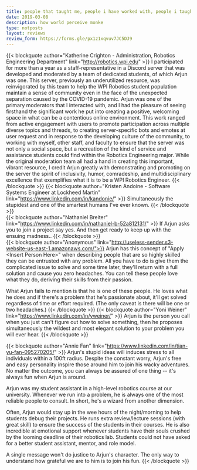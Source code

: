 ```yaml
---
title: people that taught me, people i have worked with, people i taught
date: 2019-03-08
description: how world perceive monke
type: notposts
layout: reviews
review_form: https://forms.gle/px1z1xqvuv7JC5DJ9
---
```

{{< blockquote author="Katherine Crighton - Administration, Robotics Engineering Department" link="http://robotics.wpi.edu" >}}
I participated for more than a year as a staff-representative in a Discord server that was developed and moderated by a team of dedicated students, of which Arjun was one. This server, previously an underutilized resource, was reinvigorated by this team to help the WPI Robotics student population maintain a sense of community even in the face of the unexpected separation caused by the COVID-19 pandemic. Arjun was one of the primary moderators that I interacted with, and I had the pleasure of seeing firsthand the significant work he put into creating a positive, welcoming space in what can be a contentious online environment. This work ranged from active engagement with users to promote participation across multiple diverse topics and threads, to creating server-specific bots and emotes at user request and in response to the developing culture of the community, to working with myself, other staff, and faculty to ensure that the server was not only a social space, but a recreation of the kind of service and assistance students could find within the Robotics Engineering major. While the original moderation team all had a hand in creating this important, vibrant resource, I credit Arjun greatly with demonstrating and promoting on the server the spirit of inclusivity, humor, comradeship, and multidisciplinary excellence that exemplifies what it is to be a WPI Robotics Engineer.
{{< /blockquote >}}
<split-peoples>
{{< blockquote author="Kristen Andoine - Software Systems Engineer at Lockheed Martin" link="https://www.linkedin.com/in/kandonie/" >}}
  Simultaneously the stupidest and one of the smartest humans I've ever known.
{{< /blockquote >}}
<br/>
{{< blockquote author="Nathaniel Breiter" link="https://www.linkedin.com/in/nathaniel-b-52a812131/" >}}
  If Arjun asks you to join a project say yes.  And then get ready to keep up with the ensuing madness..
{{< /blockquote >}}
<br/>
{{< blockquote author="Anonymous" link="http://useless-sender.s3-website-us-east-1.amazonaws.com/">}}
  Arjun has this concept of "Apply \<Insert Person Here\>" when describing people that are so highly skilled they can be entrusted with any problem. All you have to do is give them the complicated issue to solve and some time later,  they'll return with a full solution and cause you zero headaches. You can tell these people love what they do, deriving their skills from their passion. 
  
  What Arjun fails to mention is that he is one of these people. He loves what he does and if there's a problem that he's passionate about, it'll get solved regardless of time or effort required. (The only caveat is there will be one or two headaches.)
{{< /blockquote >}}
<split-peoples>
{{< blockquote author="Yoni Weiner" link="https://www.linkedin.com/in/yweiner/" >}}
Arjun is the person you call when you just can't figure out how to solve something, then he proposes simultaneously the wildest and most elegant solution to your problem you will ever hear.
{{< /blockquote >}}

{{< blockquote author="Annie Fan" link="https://www.linkedin.com/in/tian-yu-fan-095270205/" >}}
Arjun's stupid ideas will induces stress to all individuals within a 100ft radius. Despite the constant worry, Arjun's free and easy personality inspire those around him to join his wacky adventures. No matter the outcome, you can always be assured of one thing -- it's always fun when Arjun is around. 

Arjun was my student assistant in a high-level robotics course at our university. Whenever we run into a problem, he is always one of the most reliable people to consult. In short, he's a wizard from another dimension. 

Often, Arjun would stay up in the wee hours of the night/morning to help students debug their projects. He runs extra review/lecture sessions (with great skill) to ensure the success of the students in their courses. He is also incredible at emotional support whenever students have their souls crushed by the looming deadline of their robotics lab. Students could not have asked for a better student assistant, mentor, and role model. 

A single message won't do justice to Arjun's character. The only way to understand how grateful we are to him is to join his fun.
{{< /blockquote >}}
